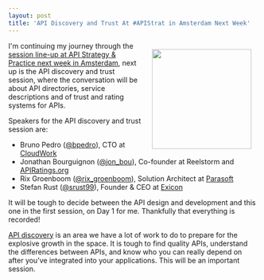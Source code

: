 ```yaml
---
layout: post
title: 'API Discovery and Trust At #APIStrat in Amsterdam Next Week'
---
```

<p><a href="http://discovery.apievangelist.com/" target="_blank"><img style="padding: 15px;" src="https://s3.amazonaws.com/kinlane-productions/api-evangelist/services/api-discovery.png" alt="" width="200" align="right" /></a></p>
<p>I'm continuing my journey through the <a href="http://www.apistrategyconference.com/2014Amsterdam/schedule.php">session line-up at API Strategy &amp; Practice next week in Amsterdam</a>, next up is the API discovery and trust session, where the conversation will be about API directories, service descriptions and of trust and rating systems for APIs.</p>
<p>Speakers for the API discovery and trust session are:</p>
<ul class="mainlist">
<li>Bruno Pedro (<a href="https://twitter.com/bpedro">@bpedro</a>), CTO at <a href="https://cloudwork.com/">CloudWork</a></li>
<li>Jonathan Bourguignon (<a href="https://twitter.com/jon_bou">@jon_bou</a>), Co-founder at Reelstorm and <a href="http://apiratings.org/">APIRatings.org</a></li>
<li>Rix Groenboom (<a href="https://twitter.com/rix_groenboom">@rix_groenboom</a>), Solution Architect at <a href="http://www.parasoft.com/">Parasoft</a></li>
<li>Stefan Rust (<a href="https://twitter.com/srust99">@srust99</a>), Founder &amp; CEO at <a href="http://www.exiconglobal.com/">Exicon</a></li>
</ul>
<p>It will be tough to decide between the API design and development and this one in the first session, on Day 1 for me. Thankfully that everything is recorded!</p>
<p><a href="http://discovery.apievangelist.com/">API discovery</a> is an area we have a lot of work to do to prepare for the explosive growth in the space. It is tough to find quality APIs, understand the differences between APIs, and know who you can really depend on after you&rsquo;ve integrated into your applications.  This will be an important session.</p>